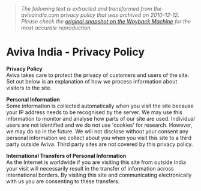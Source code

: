 > *The following text is extracted and transformed from the avivaindia.com privacy policy that was archived on 2010-12-12. Please check the [original snapshot on the Wayback Machine](https://web.archive.org/web/20101212020018id_/http%3A//avivaindia.com/en/PrivacyPolicy.aspx) for the most accurate reproduction.*

# Aviva India - Privacy Policy

**Privacy Policy**   
Aviva takes care to protect the privacy of customers and users of the site. Set out below is an explanation of how we process information about visitors to the site. 

**Personal Information**  
Some information is collected automatically when you visit the site because your IP address needs to be recognised by the server. We may use this information to monitor and analyse how parts of our site are used. Individual users are not identified and we do not use 'cookies' for research. However, we may do so in the future. We will not disclose without your consent any personal information we collect about you when you visit this site to a third party outside Aviva. Third party sites are not covered by this privacy policy. 

**International Transfers of Personal Information**  
As the Internet is worldwide if you are visiting this site from outside India your visit will necessarily result in the transfer of information across international borders. By visiting this site and communicating electronically with us you are consenting to these transfers.
